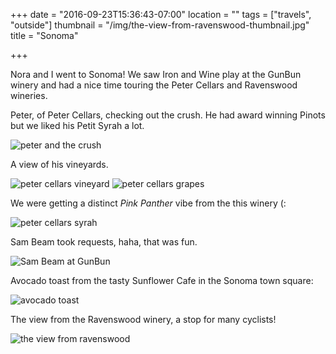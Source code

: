 +++
date = "2016-09-23T15:36:43-07:00"
location = ""
tags = ["travels", "outside"]
thumbnail = "/img/the-view-from-ravenswood-thumbnail.jpg"
title = "Sonoma"

+++

Nora and I went to Sonoma!
We saw Iron and Wine play at the GunBun winery
and had a nice time touring the Peter Cellars and Ravenswood wineries.

<!--more-->

Peter, of Peter Cellars, checking out the crush.
He had award winning Pinots but we liked his Petit Syrah a lot.

![peter and the crush](/img/peter-and-the-crush.jpg)

A view of his vineyards.

![peter cellars vineyard](/img/peter-cellars-vineyard.jpg)
![peter cellars grapes](/img/peter-cellars-grapes.jpg)

We were getting a distinct *Pink Panther* vibe from the this winery (:

![peter cellars syrah](/img/peter-cellars-syrah.jpg)

Sam Beam took requests, haha, that was fun.

![Sam Beam at GunBun](/img/sam-beam-at-gunbun.jpg)

Avocado toast from the tasty Sunflower Cafe in the Sonoma town square:

![avocado toast](/img/avocado-toast.jpg)

The view from the Ravenswood winery, a stop for many cyclists!

![the view from ravenswood](/img/the-view-from-ravenswood.jpg)
